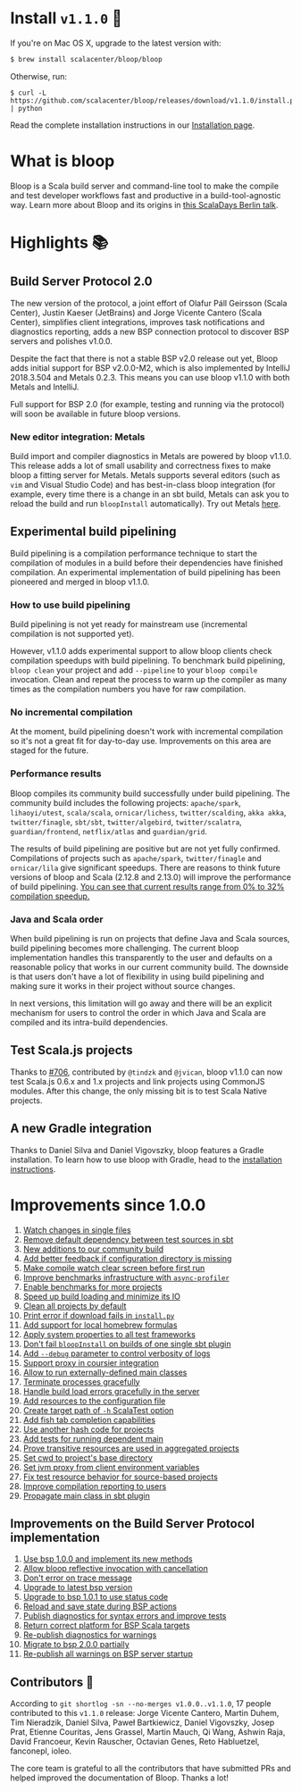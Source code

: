 # Install `v1.1.0` :candy:

If you're on Mac OS X, upgrade to the latest version with:

```sh
$ brew install scalacenter/bloop/bloop
```

Otherwise, run:

```
$ curl -L https://github.com/scalacenter/bloop/releases/download/v1.1.0/install.py | python
```

Read the complete installation instructions in our [Installation page][installation instructions].

# What is bloop

Bloop is a Scala build server and command-line tool to make the compile and test developer
workflows fast and productive in a build-tool-agnostic way. Learn more about Bloop and its origins
in [this ScalaDays Berlin talk](https://slideslive.com/38908131).

# Highlights :books:

## Build Server Protocol 2.0

The new version of the protocol, a joint effort of Olafur Páll Geirsson (Scala Center),
Justin Kaeser (JetBrains) and Jorge Vicente Cantero (Scala Center), simplifies client
integrations, improves task notifications and diagnostics reporting, adds a new BSP connection
protocol to discover BSP servers and polishes v1.0.0.

Despite the fact that there is not a stable BSP v2.0 release out yet, Bloop adds initial support
for BSP v2.0.0-M2, which is also implemented by IntelliJ 2018.3.504 and Metals 0.2.3. This means
you can use bloop v1.1.0 with both Metals and IntelliJ.

Full support for BSP 2.0 (for example, testing and running via the protocol) will soon be
available in future bloop versions.

### New editor integration: Metals

Build import and compiler diagnostics in Metals are powered by bloop v1.1.0. This release adds a
lot of small usability and correctness fixes to make bloop a fitting server for Metals. Metals
supports several editors (such as `vim` and Visual Studio Code) and has best-in-class bloop
integration (for example, every time there is a change in an sbt build, Metals can ask you to
reload the build and run `bloopInstall` automatically). Try out Metals
[here](https://github.com/scalameta/metals).

## Experimental build pipelining

Build pipelining is a compilation performance technique to start the compilation of modules in
a build before their dependencies have finished compilation. An experimental implementation of
build pipelining has been pioneered and merged in bloop v1.1.0.

### How to use build pipelining

Build pipelining is not yet ready for mainstream use (incremental compilation is not supported yet).

However, v1.1.0 adds experimental support to allow bloop clients check compilation speedups with
build pipelining. To benchmark build pipelining, `bloop clean` your project and add `--pipeline`
to your `bloop compile` invocation. Clean and repeat the process to warm up the compiler as many
times as the compilation numbers you have for raw compilation.

### No incremental compilation

At the moment, build pipelining doesn't work with incremental compilation so it's not a great fit
for day-to-day use. Improvements on this area are staged for the future.

### Performance results

Bloop compiles its community build successfully under build pipelining. The community build
includes the following projects: `apache/spark`, `lihaoyi/utest`, `scala/scala`, `ornicar/lichess`,
`twitter/scalding`, `akka akka`, `twitter/finagle`, `sbt/sbt`, `twitter/algebird`,
`twitter/scalatra`, `guardian/frontend`, `netflix/atlas` and `guardian/grid`.

The results of build pipelining are positive but are not yet fully confirmed. Compilations of
projects such as `apache/spark`, `twitter/finagle` and `ornicar/lila` give significant speedups.
There are reasons to think future versions of bloop and Scala (2.12.8 and 2.13.0) will improve the
performance of build pipelining. [You can see that current results range from 0% to 32% compilation
speedup.](https://benchs.scala-lang.org/dashboard/snapshot/ovqRHzH05rwqFUigrdMYMWKRiWgFStVu)

### Java and Scala order

When build pipelining is run on projects that define Java and Scala sources, build pipelining
becomes more challenging. The current bloop implementation handles this transparently to the user
and defaults on a reasonable policy that works in our current community build. The downside is
that users don't have a lot of flexibility in using build pipelining and making sure it works in
their project without source changes.

In next versions, this limitation will go away and there will be an explicit mechanism for users
to control the order in which Java and Scala are compiled and its intra-build dependencies.

## Test Scala.js projects

Thanks to [#706](https://github.com/scalacenter/bloop/pull/706), contributed by `@tindzk` and
`@jvican`, bloop v1.1.0 can now test Scala.js 0.6.x and 1.x projects and link projects
using CommonJS modules. After this change, the only missing bit is to test Scala Native projects.

## A new Gradle integration

Thanks to Daniel Silva and Daniel Vigovszky, bloop features a Gradle installation. To learn how to use bloop with Gradle, head to the [installation instructions].

# Improvements since 1.0.0


1. [Watch changes in single files](https://github.com/scalacenter/bloop/pull/623)
1. [Remove default dependency between test sources in sbt](https://github.com/scalacenter/bloop/pull/600)
1. [New additions to our community build](https://github.com/scalacenter/bloop/pull/635)
1. [Add better feedback if configuration directory is missing](https://github.com/scalacenter/bloop/pull/603)
1. [Make compile watch clear screen before first run](https://github.com/scalacenter/bloop/pull/639)
1. [Improve benchmarks infrastructure with
   `async-profiler`](https://github.com/scalacenter/bloop/pull/644)
1. [Enable benchmarks for more projects](https://github.com/scalacenter/bloop/pull/666)
1. [Speed up build loading and minimize its IO](https://github.com/scalacenter/bloop/pull/653)
1. [Clean all projects by default](https://github.com/scalacenter/bloop/pull/655)
1. [Print error if download fails in `install.py`](https://github.com/scalacenter/bloop/pull/652)
1. [Add support for local homebrew formulas](https://github.com/scalacenter/bloop/pull/659)
1. [Apply system properties to all test frameworks](https://github.com/scalacenter/bloop/pull/664)
1. [Don't fail `bloopInstall` on builds of one single sbt plugin](https://github.com/scalacenter/bloop/pull/689)
1. [Add `--debug` parameter to control verbosity of logs](https://github.com/scalacenter/bloop/pull/674)
1. [Support proxy in coursier integration](https://github.com/scalacenter/bloop/pull/699)
1. [Allow to run externally-defined main classes](https://github.com/scalacenter/bloop/pull/717)
1. [Terminate processes gracefully](https://github.com/scalacenter/bloop/pull/729)
1. [Handle build load errors gracefully in the server](https://github.com/scalacenter/bloop/pull/731)
1. [Add resources to the configuration file](https://github.com/scalacenter/bloop/pull/730)
1. [Create target path of `-h` ScalaTest option](https://github.com/scalacenter/bloop/pull/732)
1. [Add fish tab completion capabilities](https://github.com/scalacenter/bloop/pull/721)
1. [Use another hash code for projects](https://github.com/scalacenter/bloop/pull/734)
1. [Add tests for running dependent main](https://github.com/scalacenter/bloop/pull/735)
1. [Prove transitive resources are used in aggregated projects](https://github.com/scalacenter/bloop/pull/742)
1. [Set cwd to project's base directory](https://github.com/scalacenter/bloop/pull/741)
1. [Set jvm proxy from client environment variables](https://github.com/scalacenter/bloop/pull/713)
1. [Fix test resource behavior for source-based projects](https://github.com/scalacenter/bloop/pull/744)
1. [Improve compilation reporting to users](https://github.com/scalacenter/bloop/pull/737)
1. [Propagate main class in sbt plugin](https://github.com/scalacenter/bloop/pull/740)

## Improvements on the Build Server Protocol implementation

1. [Use bsp 1.0.0 and implement its new methods](https://github.com/scalacenter/bloop/pull/680)
1. [Allow bloop reflective invocation with cancellation](https://github.com/scalacenter/bloop/pull/685)
1. [Don't error on trace message](https://github.com/scalacenter/bloop/pull/686)
1. [Upgrade to latest bsp version](https://github.com/scalacenter/bloop/pull/687)
1. [Upgrade to bsp 1.0.1 to use status code](https://github.com/scalacenter/bloop/pull/688)
1. [Reload and save state during BSP actions](https://github.com/scalacenter/bloop/pull/709)
1. [Publish diagnostics for syntax errors and improve tests](https://github.com/scalacenter/bloop/pull/710)
1. [Return correct platform for BSP Scala targets](https://github.com/scalacenter/bloop/pull/711)
1. [Re-publish diagnostics for warnings](https://github.com/scalacenter/bloop/pull/725)
1. [Migrate to bsp 2.0.0 partially](https://github.com/scalacenter/bloop/pull/722)
1. [Re-publish all warnings on BSP server startup](https://github.com/scalacenter/bloop/pull/729)

## Contributors :busts_in_silhouette:

According to `git shortlog -sn --no-merges v1.0.0..v1.1.0`, 17 people contributed to this
`v1.1.0` release: Jorge Vicente Cantero, Martin Duhem, Tim Nieradzik, Daniel Silva, Paweł
Bartkiewicz, Daniel Vigovszky, Josep Prat, Etienne Couritas, Jens Grassel, Martin Mauch, Qi Wang,
Ashwin Raja, David Francoeur, Kevin Rauscher, Octavian Genes, Reto Habluetzel, fanconepl, ioleo.

The core team is grateful to all the contributors that have submitted PRs and helped
improved the documentation of Bloop. Thanks a lot!

[installation instructions]: https://scalacenter.github.io/bloop/docs/installation
[configuration]: https://scalacenter.github.io/bloop/docs/configuration-format/

[#540]: https://github.com/scalacenter/bloop/pull/540
[#538]: https://github.com/scalacenter/bloop/pull/538
[#537]: https://github.com/scalacenter/bloop/pull/537
[#532]: https://github.com/scalacenter/bloop/pull/532
[#535]: https://github.com/scalacenter/bloop/pull/535
[#530]: https://github.com/scalacenter/bloop/pull/530
[#529]: https://github.com/scalacenter/bloop/pull/529
[#528]: https://github.com/scalacenter/bloop/pull/528
[#527]: https://github.com/scalacenter/bloop/pull/527
[#526]: https://github.com/scalacenter/bloop/pull/526
[#457]: https://github.com/scalacenter/bloop/pull/457
[#525]: https://github.com/scalacenter/bloop/pull/525
[#524]: https://github.com/scalacenter/bloop/pull/524
[#523]: https://github.com/scalacenter/bloop/pull/523
[#521]: https://github.com/scalacenter/bloop/pull/521
[#513]: https://github.com/scalacenter/bloop/pull/513
[#517]: https://github.com/scalacenter/bloop/pull/517
[#512]: https://github.com/scalacenter/bloop/pull/512
[#511]: https://github.com/scalacenter/bloop/pull/511
[#479]: https://github.com/scalacenter/bloop/pull/479
[#499]: https://github.com/scalacenter/bloop/pull/499
[#509]: https://github.com/scalacenter/bloop/pull/509
[#502]: https://github.com/scalacenter/bloop/pull/502
[#503]: https://github.com/scalacenter/bloop/pull/503
[#495]: https://github.com/scalacenter/bloop/pull/495
[#494]: https://github.com/scalacenter/bloop/pull/494
[#489]: https://github.com/scalacenter/bloop/pull/489
[#488]: https://github.com/scalacenter/bloop/pull/488
[#487]: https://github.com/scalacenter/bloop/pull/487
[#486]: https://github.com/scalacenter/bloop/pull/486

[scala-native-pr-1234]: https://github.com/scala-native/scala-native/pull/1234
[nuprocess]: https://github.com/brettwooldridge/NuProcess

[@asamsig]: https://github.com/asamsig
[@Baccata]: https://github.com/Baccata
[@Duhemm]: https://github.com/Duhemm
[@gabro]: https://github.com/gabro
[@jvican]: https://github.com/jvican
[@lefou]: https://github.com/lefou
[@msvaljek]: https://github.com/msvaljek
[@tindzk]: https://github.com/tindzk
[@stephennancekivell]: https://github.com/stephennancekivell
[@travisltq]: https://github.com/travisltq
[@tues]: https://github.com/tues
[@japgolly]: https://github.com/japgollly
